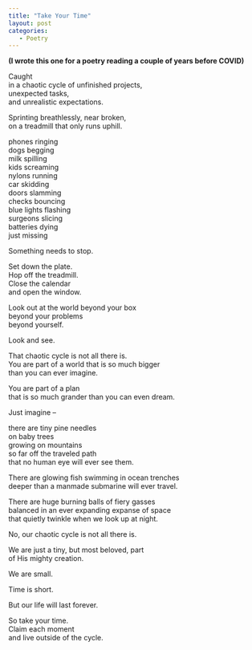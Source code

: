 ```yaml
---
title: "Take Your Time"
layout: post
categories:
   - Poetry
---
```

**(I wrote this one for a poetry reading a couple of years before COVID)**

Caught  
in a chaotic cycle of unfinished projects,  
unexpected tasks,  
and unrealistic expectations.

Sprinting breathlessly, near broken,  
on a treadmill that only runs uphill.  

phones ringing  
dogs begging  
milk spilling  
kids screaming  
nylons running  
car skidding  
doors slamming  
checks bouncing  
blue lights flashing  
surgeons slicing  
batteries dying  
just missing  

Something needs to stop.

Set down the plate.  
Hop off the treadmill.  
Close the calendar  
and open the window.

Look out at the world beyond your box  
beyond your problems  
beyond yourself.

Look and see.

That chaotic cycle is not all there is.  
You are part of a world that is so much bigger  
than you can ever imagine.

You are part of a plan  
that is so much grander than you can even dream.

Just imagine –  

there are tiny pine needles  
on baby trees  
growing on mountains  
so far off the traveled path  
that no human eye will ever see them.

There are glowing fish swimming in ocean trenches  
deeper than a manmade submarine will ever travel.  

There are huge burning balls of fiery gasses  
balanced in an ever expanding expanse of space  
that quietly twinkle when we look up at night.

No, our chaotic cycle is not all there is.

We are just a tiny, but most beloved, part  
of His mighty creation.

We are small.

Time is short.

But our life will last forever.

So take your time.  
Claim each moment  
and live outside of the cycle.
